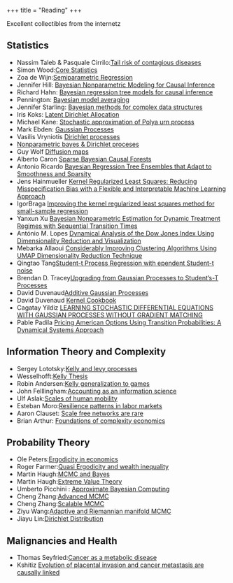 +++
title = "Reading"
+++

Excellent collectibles from the internetz

## Statistics

- Nassim Taleb & Pasquale Cirrilo:[Tail risk of contagious diseases](https://arxiv.org/abs/2004.08658)
- Simon Wood:[Core Statistics](https://www.maths.ed.ac.uk/~swood34/core-statistics-nup.pdf)
- Zoa de Wijn:[Semiparametric Regression](https://esc.fnwi.uva.nl/thesis/centraal/files/f977427964.pdf)
- Jennifer Hill: [Bayesian Nonparametric Modeling for Causal Inference](https://www.tandfonline.com/doi/abs/10.1198/jcgs.2010.08162)
- Richard Hahn: [Bayesian regression tree models for causal inference](https://arxiv.org/pdf/1706.09523.pdf)
- Pennington: [Bayesian model averaging](https://doi.org/10.1007/s11222-017-9767-1)
- Jennifer Starling: [Bayesian methods for complex data structures](https://repositories.lib.utexas.edu/bitstream/handle/2152/85348/STARLING-DISSERTATION-2020.pdf?sequence=1&isAllowed=y)
- Iris Koks: [Latent Dirichlet Allocation](https://repository.tudelft.nl/islandora/object/uuid%3Afaa7cd3f-a946-4685-a36e-d01a15c4159e)
- Michael Kane: [Stochastic approximation of Polya urn process](http://www.stat.yale.edu/~mjk56/Research/Optimization/OptFinalKane.pdf)
- Mark Ebden: [Gaussian Processes](https://arxiv.org/abs/1505.02965)
- Vasilis Vryniotis [Dirichlet processes](https://blog.datumbox.com/the-dirichlet-process-the-chinese-restaurant-process-and-other-representations/)
- [Nonparametric bayes & Dirichlet proceses](https://www.cs.uic.edu/~apanella/slides/nonparametric_bayes.pdf)
- Guy Wolf [Diffusion maps](http://mat6480w.guywolf.org/slides/T12%20-%20Diffusion%20Maps.pdf)
- Alberto Caron [Sparse Bayesian Causal Forests](https://arxiv.org/abs/2102.06573)
- Antonio Ricardo [Bayesian Regression Tree Ensembles that Adapt to Smoothness and Sparsity](https://arxiv.org/pdf/1707.09461)
- Jens Hainmueller [Kernel Regularized Least Squares: Reducing Misspecification Bias with a Flexible and Interpretable Machine Learning Approach](https://papers.ssrn.com/sol3/papers.cfm?abstract_id=2046206)
- IgorBraga [Improving the kernel regularized least squares method for small-sample regression](https://www.sciencedirect.com/science/article/abs/pii/S0925231215003744)
- Yanxun Xu [Bayesian Nonparametric Estimation for Dynamic Treatment Regimes with Sequential Transition Times](https://arxiv.org/pdf/1405.2656.pdf)
- António M. Lopes [Dynamical Analysis of the Dow Jones Index Using Dimensionality Reduction and Visualization](https://www.mdpi.com/1099-4300/23/5/600/html)
- Mebarka Allaoui [Considerably Improving Clustering Algorithms Using UMAP Dimensionality Reduction Technique](https://www.ncbi.nlm.nih.gov/pmc/articles/PMC7340901/pdf/978-3-030-51935-3_Chapter_34.pdf)
- Qingtao Tang[Student-t Process Regression with ependent Student-t noise](https://dl.acm.org/doi/pdf/10.3233/978-1-61499-672-9-82)
- Brendan D. Tracey[Upgrading from Gaussian Processes to Student’s-T Processes](https://arxiv.org/pdf/1801.06147.pdf)
- David Duvenaud[Additive Gaussian Processes](https://arxiv.org/pdf/1112.4394.pdf)
- David Duvenaud [Kernel Cookbook](https://www.cs.toronto.edu/~duvenaud/cookbook/)
- Cagatay Yildiz [LEARNING STOCHASTIC DIFFERENTIAL EQUATIONS WITH GAUSSIAN PROCESSES WITHOUT GRADIENT MATCHING](https://arxiv.org/pdf/1807.05748.pdf)
- Pable Padila [Pricing American Options Using Transition Probabilities: A Dynamical Systems Approach](https://www.scirp.org/journal/paperinformation.aspx?paperid=60395)

## Information Theory and Complexity

- Sergey Lototsky:[Kelly and levy processes](https://arxiv.org/pdf/2002.03448.pdf)
- Wesselhofft:[Kelly Thesis](https://edoc.hu-berlin.de/bitstream/handle/18452/14923/wesselhoefft.pdf?sequence=1)
- Robin Andersen:[Kelly generalization to games](http://ma.fme.vutbr.cz/archiv/9_2/ma_9_2_andersen_et_al_final.pdf)
- John Felllingham:[Accounting as an information science](https://cpb-us-w2.wpmucdn.com/u.osu.edu/dist/5/39171/files/2016/10/acctg-info-science-revision-7-30-17-10zo2pn.pdf)
- Ulf Aslak:[Scales of human mobility](https://www.nature.com/articles/s41586-020-2909-1)
- Esteban Moro:[Resilience patterns in labor markets](https://www.nature.com/articles/s41467-021-22086-3.pdf)
- Aaron Clauset: [Scale free networks are rare](https://www.nature.com/articles/s41467-019-08746-5)
- Brian Arthur: [Foundations of complexity economics](https://www.nature.com/articles/s42254-020-00273-3)

## Probability Theory

- Ole Peters:[Ergodicity in economics](https://www.nature.com/articles/s41567-019-0732-0)
- Roger Farmer:[Quasi Ergodicity and wealth inequality](https://papers.ssrn.com/sol3/papers.cfm?abstract_id=3753978)
- Martin Haugh:[MCMC and Bayes](https://papers.ssrn.com/sol3/papers.cfm?abstract_id=3759243)
- Martin Haugh:[Extreme Value Theory](https://martin-haugh.github.io/files/QRM/EVT_MasterSlides.pdf)
- Umberto Picchini : [Approximate Bayesian Computing](https://www.maths.lu.se/fileadmin/maths/forskning_research/InferPartObsProcess/abc_slides.pdf)
- Cheng Zhang:[Advanced MCMC](https://zcrabbit.github.io/static/slides/mcs_fall19/lec08.pdf)
- Cheng Zhang:[Scalable MCMC](https://zcrabbit.github.io/static/slides/mcs_fall19/lec09.pdf)
- Ziyu Wang:[Adaptive and Riemannian manifold MCMC](http://proceedings.mlr.press/v28/wang13e.pdf)
- Jiayu Lin:[Dirichlet Distribution](https://mast.queensu.ca/~communications/Papers/msc-jiayu-lin.pdf)

## Malignancies and Health

- Thomas Seyfried:[Cancer as a metabolic disease](https://www.ncbi.nlm.nih.gov/pmc/articles/PMC3941741/)
- Kshitiz [Evolution of placental invasion and cancer metastasis are causally linked](https://www.nature.com/articles/s41559-019-1046-4)
